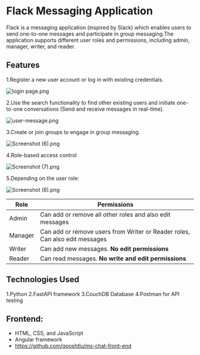 # Flack Messaging Application

Flack is a messaging application (inspired by Slack) which enables users to send one-to-one messages and participate in group messaging.The application supports different user roles and permissions, including admin, manager, writer, and reader.


## Features

1.Register a new user account or log in with existing credentials.

![login page.png](..%2F..%2FPictures%2Flogin%20page.png)

2.Use the search functionality to find other existing users and initiate one-to-one conversations (Send and receive messages in real-time).

![user-message.png](..%2F..%2FPictures%2Fuser-message.png)

3.Create or join groups to engage in group messaging.

![Screenshot (6).png](..%2F..%2FPictures%2FScreenshots%2FScreenshot%20%286%29.png)

4.Role-based access control

![Screenshot (7).png](..%2F..%2FPictures%2FScreenshots%2FScreenshot%20%287%29.png)

5.Depending on the user role:

![Screenshot (8).png](..%2F..%2FPictures%2FScreenshots%2FScreenshot%20%288%29.png)

| Role      | Permissions                                                                 |
| ----------- |-----------------------------------------------------------------------------|
| Admin      | Can add or remove all other roles and also edit messages                    |
| Manager   | Can add or remove users from Writer or Reader roles, Can also edit messages |
| Writer   | Can add new messages. **No edit permissions**                               |
| Reader   | Can read messages. **No write and edit permissions**                        |


## Technologies Used

1.Python
2.FastAPI framework
3.CouchDB Database
4.Postman for API testing

## Frontend: 
- HTML, CSS, and JavaScript
- Angular framework 
- https://github.com/gooshtlu/ms-chat-front-end










